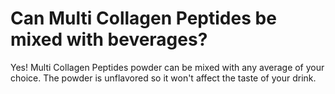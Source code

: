 # Can Multi Collagen Peptides be mixed with beverages?

Yes! Multi Collagen Peptides powder can be mixed with any average of your choice. The powder is unflavored so it won't affect the taste of your drink.